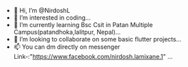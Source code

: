 - 👋 Hi, I’m @NirdoshL
- 👀 I’m interested in coding...
- 🌱 I’m currently learning Bsc Csit in Patan Multiple Campus(patandhoka,lalitpur, Nepal)...
- 💞️ I’m looking to collaborate on some basic flutter projects...
- 📫 You can dm directly on messenger Link-:"https://www.facebook.com/nirdosh.lamixane.1" ...


<!---
NirdoshL/NirdoshL is a ✨ special ✨ repository because its `README.md` (this file) appears on your GitHub profile.
You can click the Preview link to take a look at your changes.
--->

